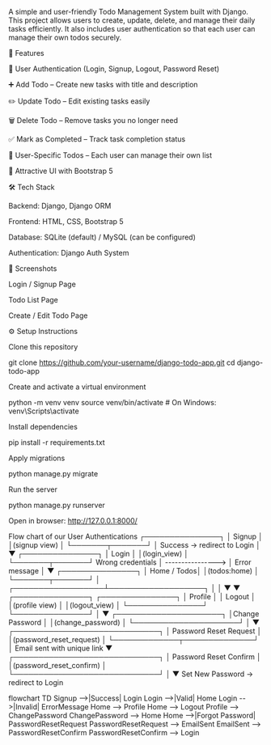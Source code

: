 A simple and user-friendly Todo Management System built with Django. This project allows users to create, update, delete, and manage their daily tasks efficiently. It also includes user authentication so that each user can manage their own todos securely.

🚀 Features

🔐 User Authentication (Login, Signup, Logout, Password Reset)

➕ Add Todo – Create new tasks with title and description

✏️ Update Todo – Edit existing tasks easily

🗑️ Delete Todo – Remove tasks you no longer need

✅ Mark as Completed – Track task completion status

👤 User-Specific Todos – Each user can manage their own list

🎨 Attractive UI with Bootstrap 5

🛠️ Tech Stack

Backend: Django, Django ORM

Frontend: HTML, CSS, Bootstrap 5

Database: SQLite (default) / MySQL (can be configured)

Authentication: Django Auth System

📸 Screenshots

Login / Signup Page

Todo List Page

Create / Edit Todo Page

⚙️ Setup Instructions

Clone this repository

git clone https://github.com/your-username/django-todo-app.git
cd django-todo-app


Create and activate a virtual environment

python -m venv venv
source venv/bin/activate  # On Windows: venv\Scripts\activate


Install dependencies

pip install -r requirements.txt


Apply migrations

python manage.py migrate


Run the server

python manage.py runserver


Open in browser: http://127.0.0.1:8000/


Flow chart of our User Authentications
                        ┌───────────────┐
                        │   Signup      │
                        │(signup view)  │
                        └───────┬───────┘
                                │ Success → redirect to Login
                                │
                                ▼
                        ┌───────────────┐
                        │   Login       │
                        │(login_view)   │
                        └───────┬───────┘
           Wrong credentials  │
           ---------------->  │
           Error message       │
                                ▼
                        ┌───────────────┐
                        │   Home / Todos│
                        │(todos:home)   │
                        └───────┬───────┘
                                │
             ┌──────────────────┴───────────────────┐
             │                                      │
             ▼                                      ▼
     ┌───────────────┐                      ┌───────────────┐
     │  Profile      │                      │ Logout        │
     │(profile view) │                      │(logout_view)  │
     └───────────────┘                      └───────────────┘
             │
             ▼
    ┌─────────────────────┐
    │Change Password       │
    │(change_password)    │
    └─────────────────────┘
             │
             ▼
   ┌─────────────────────────────┐
   │ Password Reset Request      │
   │(password_reset_request)    │
   └─────────────┬──────────────┘
                 │ Email sent with unique link
                 ▼
   ┌─────────────────────────────┐
   │ Password Reset Confirm       │
   │(password_reset_confirm)    │
   └─────────────────────────────┘
                 │
                 ▼
             Set New Password → redirect to Login


flowchart TD
    Signup -->|Success| Login
    Login -->|Valid| Home
    Login -->|Invalid| ErrorMessage
    Home --> Profile
    Home --> Logout
    Profile --> ChangePassword
    ChangePassword --> Home
    Home -->|Forgot Password| PasswordResetRequest
    PasswordResetRequest --> EmailSent
    EmailSent --> PasswordResetConfirm
    PasswordResetConfirm --> Login
